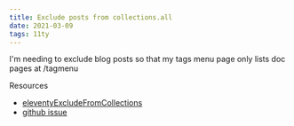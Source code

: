 ```yaml
---
title: Exclude posts from collections.all
date: 2021-03-09
tags: 11ty
---
```


I'm needing to exclude blog posts so that my tags menu page only lists doc pages at /tagmenu

Resources

-   [eleventyExcludeFromCollections](https://www.11ty.dev/docs/collections/#option-exclude-content-from-collections)
-   [github issue](https://github.com/GoogleChrome/web.dev/issues/2652)
